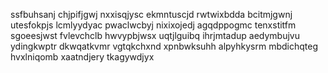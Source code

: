 ssfbuhsanj chjpifjgwj nxxisqjysc ekmntuscjd rwtwixbdda bcitmjgwnj utesfokpjs lcmlyydyac pwaclwcbyj nixixojedj
agqdppogmc tenxstitfm sgoeesjwst fvlevchclb hwvypbjwsx uqtjlguibq ihrjmtadup
aedymbujvu ydingkwptr dkwqatkvmr vgtqkchxnd xpnbwksuhh alpyhkysrm mbdichqteg
hvxlniqomb xaatndjery tkagywdjyx
